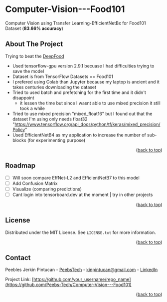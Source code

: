# Computer-Vision---Food101
Computer Vision using Transfer Learning-EfficientNetBx for Food101 Dataset (**83.66% accuracy**)


<!-- ABOUT THE PROJECT -->
## About The Project

Trying to beat the [DeepFood](https://www.researchgate.net/publication/304163308_DeepFood_Deep_Learning-Based_Food_Image_Recognition_for_Computer-Aided_Dietary_Assessment_)

- Used tensorflow-gpu version 2.9.1 becuase I had difficulties trying to save the model 
- Dataset is from TensorFlow Datasets == Food101
- I prefered using Colab than Jupyter because my laptop is ancient and it takes centuries downloading the dataset
- Tried to used batch and prefetching for the first time and it didn't disappoint
    - it lessen the time but since I wasnt able to use mixed precision it still took a while
- Tried to use mixed precision "mixed_float16" but I found out that the dataset I'm using only needs float32 "https://www.tensorflow.org/api_docs/python/tf/keras/mixed_precision/Policy"
- Used EfficientNetB4 as my application to increase the number of sub-blocks (for experimenting purpose) 

<p align="right">(<a href="#readme-top">back to top</a>)</p>

<!-- ROADMAP -->
## Roadmap

- [ ] Will soon compare EffNet-L2 and EfficientNetB7 to this model
- [ ] Add Confusion Matrix
- [ ] Visualize (comparing predictions)
- [ ] Cant login into tensorboard.dev at the moment | try in other projects

<p align="right">(<a href="#readme-top">back to top</a>)</p>


<!-- LICENSE -->
## License

Distributed under the MIT License. See `LICENSE.txt` for more information.

<p align="right">(<a href="#readme-top">back to top</a>)</p>


<!-- CONTACT -->
## Contact

Peebles Jerkin Pintucan - [PeebsTech](https://twitter.com/PeebsTech) - kinpintucan@gmail.com - [LinkedIn](https://www.linkedin.com/in/pintucan-pj/)

Project Link: [https://github.com/your_username/repo_name](https://github.com/Peebs-Tech/Computer-Vision---Food101)

<p align="right">(<a href="#readme-top">back to top</a>)</p>
